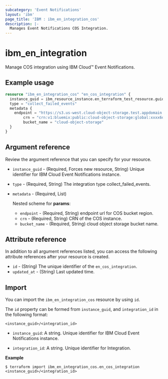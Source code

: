 ```yaml
---
subcategory: 'Event Notifications'
layout: 'ibm'
page_title: 'IBM : ibm_en_integration_cos'
description: |-
  Manages Event Notifications COS Integration.
---
```


# ibm_en_integration

Manage COS integration using IBM Cloud™ Event Notifications.

## Example usage

```terraform
resource "ibm_en_integration_cos" "en_cos_integration" {
  instance_guid = ibm_resource_instance.en_terraform_test_resource.guid
  type = "collect_failed_events"
  metadata {
    endpoint = "https://s3.us-west.cloud-object-storage.test.appdomain.cloud",
		crn = "crn:v1:bluemix:public:cloud-object-storage:global:xxxx6db359a81a1dde8f44bxxxxxx:xxxx-1d48-xxxx-xxxx-xxxxxxxxxxxx::"
		bucket_name = "cloud-object-storage"
  }
}
```

## Argument reference

Review the argument reference that you can specify for your resource.

- `instance_guid` - (Required, Forces new resource, String) Unique identifier for IBM Cloud Event Notifications instance.

- `type` - (Required, String) The integration type collect_failed_events.

- `metadata` - (Required, List)

  Nested scheme for **params**:

  - `endpoint` - (Required, String) endpoint url for COS bucket region.
  - `crn` - (Required, String) CRN of the COS instance.
  - `bucket_name` - (Required, String) cloud object storage bucket name.


## Attribute reference

In addition to all argument references listed, you can access the following attribute references after your resource is created.

- `id` - (String) The unique identifier of the `en_cos_integration`.
- `updated_at` - (String) Last updated time.

## Import

You can import the `ibm_en_integration_cos` resource by using `id`.

The `id` property can be formed from `instance_guid`, and `integration_id` in the following format:

```
<instance_guid>/<integration_id>
```

- `instance_guid`: A string. Unique identifier for IBM Cloud Event Notifications instance.

- `integration_id`: A string. Unique identifier for Integration.

**Example**

```
$ terraform import ibm_en_integration_cos.en_cos_integration <instance_guid>/<integration_id>
```
